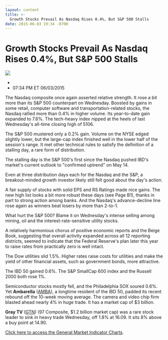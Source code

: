 ```yaml
---
layout: content
title: >-
  Growth Stocks Prevail As Nasdaq Rises 0.4%, But S&P 500 Stalls
date: 2015-06-03 19:34 -0700
---
```



Growth Stocks Prevail As Nasdaq Rises 0.4%, But S&P 500 Stalls
===============================================================


![](https://www.investors.com/wp-content/uploads/ibd-migrated-images/MPv_150604_635689418446109597.png)

* 
* 07:34 PM ET 06/03/2015




  

The Nasdaq composite once again asserted relative strength. It rose a bit more than its S&P 500 counterpart on Wednesday. Boosted by gains in some retail, computer software and transportation-related stocks, the Nasdaq rallied more than 0.4% in higher volume. Its year-to-date gain expanded to 7.6%. The tech-heavy index nipped at the heels of last Wednesday's all-time closing high of 5106.

  

The S&P 500 mustered only a 0.2% gain. Volume on the NYSE edged slightly lower, but the large-cap index finished well in the lower half of the session's range. It met other technical rules to satisfy the definition of a stalling day, a rare form of distribution.

  

The stalling day is the S&P 500's first since the Nasdaq pushed IBD's market's current outlook to "confirmed uptrend" on May 14.

  

Even at three distribution days each for the Nasdaq and the S&P, a breakout-minded growth investor likely still felt good about the day's action.

  

A fair supply of stocks with solid EPS and RS Ratings made nice gains. The new high list looks a bit more robust these days (see Page B1), thanks in part to strong action among banks. And the Nasdaq's advance-decline line rose again as winners beat losers by more than 2-to-1.

  

What hurt the S&P 500? Blame it on Wednesday's intense selling among mining, oil and the interest-rate-sensitive utility stocks.

  

A relatively harmonious chorus of positive economic reports and the Beige Book, suggesting that overall activity expanded across all 12 reporting districts, seemed to indicate that the Federal Reserve's plan later this year to raise rates from practically zero is well intact.

  

The Dow utilities slid 1.5%. Higher rates raise costs for utilities and make the yield of other financial assets, such as government bonds, more attractive.

  

The IBD 50 gained 0.6%. The S&P SmallCap 600 index and the Russell 2000 both rose 1%.

  

Semiconductor stocks mostly fell, and the Philadelphia SOX soured 0.6%. Yet **Ambarella** ([AMBA](https://research.investors.com/quote.aspx?symbol=AMBA)), a longtime resident of the IBD 50, padded its recent rebound off the 10-week moving average. The camera and video chip firm blasted ahead nearly 4% in huge trade. It has a market cap of $3 billion.

  

**Gray TV** ([GTN](https://research.investors.com/quote.aspx?symbol=GTN)) (97 Composite, $1.2 billion market cap) was a rare stock leader to sink in heavy trade Wednesday, off 1.8% at 16.09. It sits 8% above a buy point at 14.90.

  

[Click here to access the General Market Indicator Charts](https://www.investors.com/pdf/GMI_060415.pdf).




